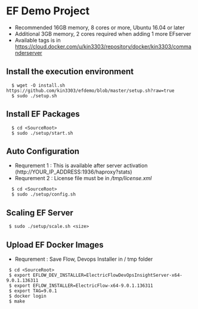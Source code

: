 # EF Demo Project

- Recommended 16GB memory, 8 cores or more, Ubuntu 16.04 or later
- Additional 3GB memory, 2 cores required when adding 1 more EFserver
- Available tags is in https://cloud.docker.com/u/kin3303/repository/docker/kin3303/commanderserver

## Install the execution environment

```console
  $ wget -O install.sh  https://github.com/kin3303/efdemo/blob/master/setup.sh?raw=true
  $ sudo ./setup.sh
```

## Install EF Packages

```console
  $ cd <SourceRoot>
  $ sudo ./setup/start.sh
```

## Auto Configuration

- Requrement 1 : This is available after server activation (http://YOUR_IP_ADDRESS:1936/haproxy?stats)
- Requrement 2 : License file must be in */tmp/license.xml*
```console
  $ cd <SourceRoot>
  $ sudo ./setup/config.sh
```

## Scaling EF Server

```console
 $ sudo ./setup/scale.sh <size>
```

## Upload EF Docker Images

- Requrement : Save Flow, Devops Installer in / tmp folder

```console
 $ cd <SourceRoot>
 $ export EFLOW_DEV_INSTALLER=ElectricFlowDevOpsInsightServer-x64-9.0.1.136311
 $ export EFLOW_INSTALLER=ElectricFlow-x64-9.0.1.136311
 $ export TAG=9.0.1
 $ docker login
 $ make
``` 

